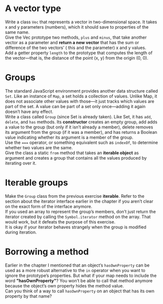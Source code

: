 # A vector type

Write a class `Vec` that represents a vector in two-dimensional space. It takes
x and y parameters (numbers), which it should save to properties of the same
name.  
Give the Vec prototype two methods, `plus` and `minus`, that take another
vector as a parameter and **return a new vector** that has the sum or difference
of the two vectors’ ( this and the parameter) x and y values.  
Add a getter property `length` to the prototype that computes the length of
the vector—that is, the distance of the point (x, y) from the origin (0, 0).  

# Groups

The standard JavaScript environment provides another data structure called
`Set`. Like an instance of `Map`, a set holds a collection of values. Unlike Map, it
does not associate other values with those—it just tracks which values are part
of the set. A value can be part of a set only once—adding it again doesn’t have
any effect.  
Write a class called `Group` (since Set is already taken). Like Set, it has `add`,
`delete`, and `has` methods. Its **constructor** creates an empty group, add adds
a value to the group (but only if it isn’t already a member), delete removes
its argument from the group (if it was a member), and has returns a Boolean
value indicating whether its argument is a member of the group.  
Use the `===` operator, or something equivalent such as `indexOf`, to determine
whether two values are the same.  
Give the class a static `from` method that takes an **iterable object** as argument
and creates a group that contains all the values produced by iterating over it.  

# Iterable groups

Make the `Group` class from the previous exercise **iterable**. Refer to the section
about the iterator interface earlier in the chapter if you aren’t clear on the
exact form of the interface anymore.  
If you used an array to represent the group’s members, don’t just return the
iterator created by calling the `Symbol.iterator` method on the array. That
would work, but it defeats the purpose of this exercise.  
It is okay if your iterator behaves strangely when the group is modified during
iteration.  

# Borrowing a method

Earlier in the chapter I mentioned that an object’s `hasOwnProperty` can be
used as a more robust alternative to the `in` operator when you want to ignore
the prototype’s properties. But what if your map needs to include the word
**"hasOwnProperty"**? You won’t be able to call that method anymore because
the object’s own property hides the method value.  
Can you think of a way to call `hasOwnProperty` on an object that has its own
property by that name?